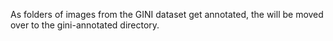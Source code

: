 As folders of images from the GINI dataset get annotated, the will be moved over to the gini-annotated directory.
